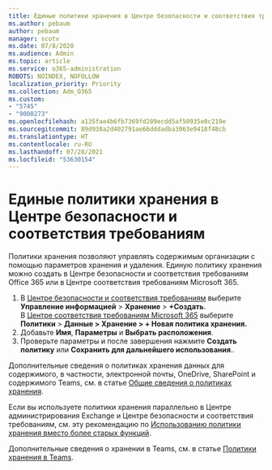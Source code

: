 ```yaml
---
title: Единые политики хранения в Центре безопасности и соответствия требованиям
ms.author: pebaum
author: pebaum
manager: scotv
ms.date: 07/8/2020
ms.audience: Admin
ms.topic: article
ms.service: o365-administration
ROBOTS: NOINDEX, NOFOLLOW
localization_priority: Priority
ms.collection: Adm_O365
ms.custom:
- "5745"
- "9000273"
ms.openlocfilehash: a135fae4b6fb7369fd289ecdd5af50935e0c219e
ms.sourcegitcommit: 89d938a2d402791ae66dddadba3063e9418f48cb
ms.translationtype: HT
ms.contentlocale: ru-RU
ms.lasthandoff: 07/28/2021
ms.locfileid: "53630154"
---
```

# <a name="unified-retention-policies-in-the-security--compliance-center"></a>Единые политики хранения в Центре безопасности и соответствия требованиям

Политики хранения позволяют управлять содержимым организации с помощью параметров хранения и удаления. Единую политику хранения можно создать в Центре безопасности и соответствия требованиям Office 365 или в Центре соответствия требованиям Microsoft 365. 

1. В [Центре безопасности и соответствия требованиям](https://go.microsoft.com/fwlink/p/?linkid=2077143) выберите **Управление информацией** > **Хранение** > **+Создать**. <br/>
    В [Центре соответствия требованиям Microsoft 365](https://go.microsoft.com/fwlink/p/?linkid=2077149) выберите **Политики** > **Данные > Хранение > + Новая политика хранения.**
2. Добавьте **Имя**, **Параметры** и **Выбрать расположения**.
3. Проверьте параметры и после завершения нажмите **Создать политику** или **Сохранить для дальнейшего использования**..  
      
Дополнительные сведения о политиках хранения данных для содержимого, в частности, электронной почты, OneDrive, SharePoint и содержимого Teams, см. в статье [Общие сведения о политиках хранения](https://go.microsoft.com/fwlink/?linkid=2127785).  
    
Если вы используете политики хранения параллельно в Центре администрирования Exchange и Центре безопасности и соответствия требованиям, см. эту рекомендацию по [Использованию политики хранения вместо более старых функций](/microsoft-365/compliance/retention-policies#use-a-retention-policy-instead-of-older-features).  
    
Дополнительные сведения о хранении в Teams, см. в статье [Политики хранения в Teams](/microsoftteams/retention-policies).